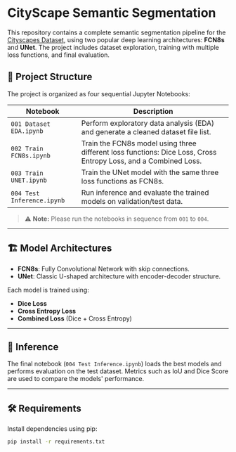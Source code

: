# CityScape Semantic Segmentation

This repository contains a complete semantic segmentation pipeline for the [Cityscapes Dataset](https://www.cityscapes-dataset.com/), using two popular deep learning architectures: **FCN8s** and **UNet**. The project includes dataset exploration, training with multiple loss functions, and final evaluation.

## 📂 Project Structure

The project is organized as four sequential Jupyter Notebooks:

| Notebook | Description |
|----------|-------------|
| `001 Dataset EDA.ipynb` | Perform exploratory data analysis (EDA) and generate a cleaned dataset file list. |
| `002 Train FCN8s.ipynb` | Train the FCN8s model using three different loss functions: Dice Loss, Cross Entropy Loss, and a Combined Loss. |
| `003 Train UNET.ipynb` | Train the UNet model with the same three loss functions as FCN8s. |
| `004 Test Inference.ipynb` | Run inference and evaluate the trained models on validation/test data. |

> ⚠️ **Note:** Please run the notebooks in sequence from `001` to `004`.

---

## 🏗️ Model Architectures

- **FCN8s**: Fully Convolutional Network with skip connections.
- **UNet**: Classic U-shaped architecture with encoder-decoder structure.

Each model is trained using:
- **Dice Loss**
- **Cross Entropy Loss**
- **Combined Loss** (Dice + Cross Entropy)

---

## 🧪 Inference

The final notebook (`004 Test Inference.ipynb`) loads the best models and performs evaluation on the test dataset. Metrics such as IoU and Dice Score are used to compare the models' performance.

---

## 🛠️ Requirements

Install dependencies using pip:

```bash
pip install -r requirements.txt


